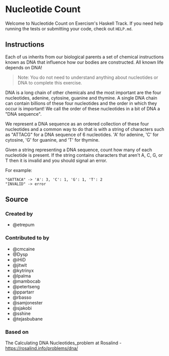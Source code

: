# Nucleotide Count

Welcome to Nucleotide Count on Exercism's Haskell Track.
If you need help running the tests or submitting your code, check out `HELP.md`.

## Instructions

Each of us inherits from our biological parents a set of chemical instructions known as DNA that influence how our bodies are constructed. All known life depends on DNA!

> Note: You do not need to understand anything about nucleotides or DNA to complete this exercise.

DNA is a long chain of other chemicals and the most important are the four nucleotides, adenine, cytosine, guanine and thymine. A single DNA chain can contain billions of these four nucleotides and the order in which they occur is important!
We call the order of these nucleotides in a bit of DNA a "DNA sequence".

We represent a DNA sequence as an ordered collection of these four nucleotides and a common way to do that is with a string of characters such as "ATTACG" for a DNA sequence of 6 nucleotides.
'A' for adenine, 'C' for cytosine, 'G' for guanine, and 'T' for thymine.

Given a string representing a DNA sequence, count how many of each nucleotide is present.
If the string contains characters that aren't A, C, G, or T then it is invalid and you should signal an error.

For example:

```
"GATTACA" -> 'A': 3, 'C': 1, 'G': 1, 'T': 2
"INVALID" -> error
```

## Source

### Created by

- @etrepum

### Contributed to by

- @cmcaine
- @Dysp
- @iHiD
- @jitwit
- @kytrinyx
- @lpalma
- @mambocab
- @petertseng
- @ppartarr
- @rbasso
- @samjonester
- @sjakobi
- @sshine
- @tejasbubane

### Based on

The Calculating DNA Nucleotides_problem at Rosalind - https://rosalind.info/problems/dna/